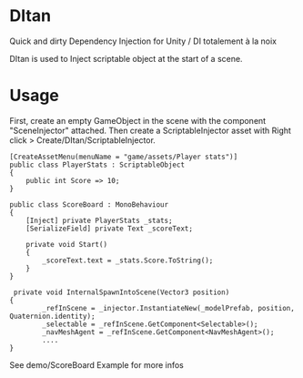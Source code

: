 # DItan
Quick and dirty Dependency Injection for Unity / DI totalement à la noix 

DItan is used to Inject scriptable object at the start of a scene. 

# Usage 

First, create an empty GameObject in the scene with the component "SceneInjector" attached. 
Then create a ScriptableInjector asset with Right click > Create/DItan/ScriptableInjector. 

```
[CreateAssetMenu(menuName = "game/assets/Player stats")]
public class PlayerStats : ScriptableObject
{
    public int Score => 10;
}
```

```
public class ScoreBoard : MonoBehaviour
{
    [Inject] private PlayerStats _stats;
    [SerializeField] private Text _scoreText;

    private void Start()
    {
        _scoreText.text = _stats.Score.ToString();
    }
}
```

```
 private void InternalSpawnIntoScene(Vector3 position)
{
        _refInScene = _injector.InstantiateNew(_modelPrefab, position, Quaternion.identity);
        _selectable = _refInScene.GetComponent<Selectable>();
        _navMeshAgent = _refInScene.GetComponent<NavMeshAgent>();
        ....
}
```

See demo/ScoreBoard Example for more infos

